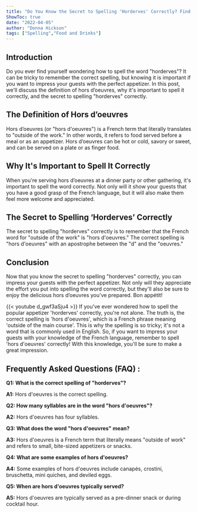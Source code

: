```yaml
---
title: "Do You Know the Secret to Spelling 'Horderves' Correctly? Find Out Now!"
ShowToc: true 
date: "2022-04-05"
author: "Donna Hickson" 
tags: ["Spelling","Food and Drinks"]
---
```

## Introduction
Do you ever find yourself wondering how to spell the word "horderves"? It can be tricky to remember the correct spelling, but knowing it is important if you want to impress your guests with the perfect appetizer. In this post, we'll discuss the definition of hors d’oeuvres, why it's important to spell it correctly, and the secret to spelling "horderves" correctly. 

## The Definition of Hors d’oeuvres
Hors d’oeuvres (or "hors d'oeuvres") is a French term that literally translates to "outside of the work." In other words, it refers to food served before a meal or as an appetizer. Hors d’oeuvres can be hot or cold, savory or sweet, and can be served on a plate or as finger food.

## Why It's Important to Spell It Correctly
When you're serving hors d’oeuvres at a dinner party or other gathering, it's important to spell the word correctly. Not only will it show your guests that you have a good grasp of the French language, but it will also make them feel more welcome and appreciated. 

## The Secret to Spelling ‘Horderves’ Correctly
The secret to spelling "horderves" correctly is to remember that the French word for "outside of the work" is "hors d'oeuvres." The correct spelling is "hors d'oeuvres" with an apostrophe between the "d" and the "oeuvres." 

## Conclusion
Now that you know the secret to spelling "horderves" correctly, you can impress your guests with the perfect appetizer. Not only will they appreciate the effort you put into spelling the word correctly, but they'll also be sure to enjoy the delicious hors d’oeuvres you've prepared. Bon appétit!

{{< youtube d_gwf3aSju4 >}} 
If you've ever wondered how to spell the popular appetizer 'horderves' correctly, you're not alone. The truth is, the correct spelling is 'hors d'oeuvres', which is a French phrase meaning 'outside of the main course'. This is why the spelling is so tricky; it's not a word that is commonly used in English. So, if you want to impress your guests with your knowledge of the French language, remember to spell 'hors d'oeuvres' correctly! With this knowledge, you'll be sure to make a great impression.

## Frequently Asked Questions (FAQ) :
**Q1: What is the correct spelling of "horderves"?**

**A1:** Hors d'oeuvres is the correct spelling.

**Q2: How many syllables are in the word "hors d'oeuvres"?**

**A2:** Hors d'oeuvres has four syllables.

**Q3: What does the word "hors d'oeuvres" mean?**

**A3:** Hors d'oeuvres is a French term that literally means "outside of work" and refers to small, bite-sized appetizers or snacks.

**Q4: What are some examples of hors d'oeuvres?**

**A4:** Some examples of hors d'oeuvres include canapés, crostini, bruschetta, mini quiches, and deviled eggs.

**Q5: When are hors d'oeuvres typically served?**

**A5:** Hors d'oeuvres are typically served as a pre-dinner snack or during cocktail hour.





